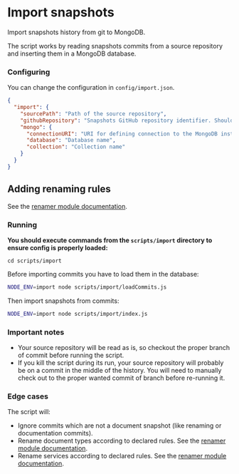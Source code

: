 # Import snapshots

Import snapshots history from git to MongoDB.

The script works by reading snapshots commits from a source repository and inserting them in a MongoDB database.

### Configuring

You can change the configuration in `config/import.json`.

```json
{
  "import": {
    "sourcePath": "Path of the source repository",
    "githubRepository": "Snapshots GitHub repository identifier. Should respect the format: <organisation_or_user_name>/<repository_name>",
    "mongo": {
      "connectionURI": "URI for defining connection to the MongoDB instance. See https://docs.mongodb.com/manual/reference/connection-string/",
      "database": "Database name",
      "collection": "Collection name"
    }
  }
}
```

## Adding renaming rules

See the [renamer module documentation](../renamer/README.md).

### Running

**You should execute commands from the `scripts/import` directory to ensure config is properly loaded:**

```
cd scripts/import
```

Before importing commits you have to load them in the database:
```sh
NODE_ENV=import node scripts/import/loadCommits.js
```

Then import snapshots from commits:

```sh
NODE_ENV=import node scripts/import/index.js
```
### Important notes

- Your source repository will be read as is, so checkout the proper branch of commit before running the script.
- If you kill the script during its run, your source repository will probably be on a commit in the middle of the history. You will need to manually check out to the proper wanted commit of branch before re-running it.

### Edge cases

The script will:

- Ignore commits which are not a document snapshot (like renaming or documentation commits).
- Rename document types according to declared rules. See the [renamer module documentation](../renamer/README.md).
- Rename services according to declared rules. See the [renamer module documentation](../renamer/README.md).
